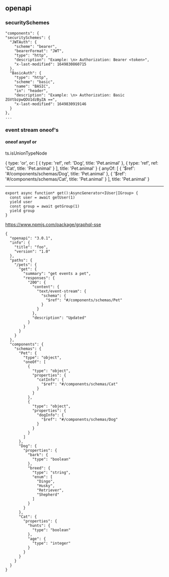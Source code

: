## openapi


### securitySchemes

```
"components": {
"securitySchemes": {
  "JWTAuth": {
    "scheme": "bearer",
    "bearerFormat": "JWT",
    "type": "http",
    "description": "Example: \n> Authorization: Bearer <token>",
    "x-last-modified": 1649830860715
  },
  "BasicAuth": {
    "type": "http",
    "scheme": "basic",
    "name": "BASIC",
    "in": "header",
    "description": "Example: \n> Authorization: Basic ZGVtbzpwQDU1dzByZA ==",
    "x-last-modified": 1649830919146
  }
},
...

```

### event stream oneof's

#### oneof anyof or

ts.isUnionTypeNode

{
  type: 'or',
  or: [
    { type: 'ref', ref: 'Dog', title: 'Pet.animal' },
    { type: 'ref', ref: 'Cat', title: 'Pet.animal' }
  ],
  title: 'Pet.animal'
}
{
  anyOf: [
    { '$ref': '#/components/schemas/Dog', title: 'Pet.animal' },
    { '$ref': '#/components/schemas/Cat', title: 'Pet.animal' }
  ],
  title: 'Pet.animal'
}

--------

```
export async function* get():AsyncGenerator<IUser|IGroup> {
  const user = await getUser(1)
  yield user
  const group = await getGroup(1)
  yield group
}
```
https://www.npmjs.com/package/graphql-sse

```
{
  "openapi": "3.0.1",
  "info": {
    "title": "foo",
    "version": "1.0"
  },
  "paths": {
    "/pets": {
      "get": {
        "summary": "get events a pet",
        "responses": {
          "200": {
            "content": {
              "text/event-stream": {
                "schema": {
                  "$ref": "#/components/schemas/Pet"
                }
              }
            },
            "description": "Updated"
          }
        }
      }
    }
  },
  "components": {
    "schemas": {
      "Pet": {
        "type": "object",
        "oneOf": [
          {
            "type": "object",
            "properties": {
              "catInfo": {
                "$ref": "#/components/schemas/Cat"
              }
            }
          },
          {
            "type": "object",
            "properties": {
              "dogInfo": {
                "$ref": "#/components/schemas/Dog"
              }
            }
          }
        ]
      },
      "Dog": {
        "properties": {
          "bark": {
            "type": "boolean"
          },
          "breed": {
            "type": "string",
            "enum": [
              "Dingo",
              "Husky",
              "Retriever",
              "Shepherd"
            ]
          }
        }
      },
      "Cat": {
        "properties": {
          "hunts": {
            "type": "boolean"
          },
          "age": {
            "type": "integer"
          }
        }
      }
    }
  }
}

```
